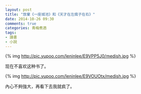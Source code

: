 ```yaml
---
layout: post
title: "放棄《一座城池》和《天才在左瘋子在右》"
date: 2014-10-26 09:30
comments: true
categories: 青梅煮酒
tags:
- 讀書
- 小說
---
```


{% img http://pic.yupoo.com/leninlee/E9VPP5J0/medish.jpg %}

现在不喜欢这种书了。

{% img http://pic.yupoo.com/leninlee/E9VOUOtx/medish.jpg %}

內心不夠強大，再看下去我就疯了。
